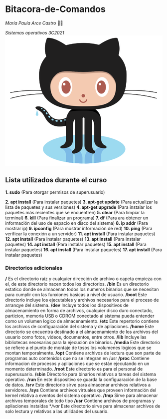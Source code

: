 # Bitacora-de-Comandos

*María Paula Arce Castro* :woman_technologist:

*Sistemas operativos 3C2021*
![Octocat](Octocat.png)

## **Lista utilizados durante el curso** 

**1.  sudo** (Para otorgar permisos de superusuario)

**2.  apt install** (Para instalar paquetes)
**3.  apt-get update** (Para actualizar la lista de paquetes y sus versiones)
**4.  apt-get upgrade** (Para instalar los paquetes más  recientes que se encuentren)
**5.  clear** (Para limpiar la terminal)
**6.  kill** (Para finalizar un programa)
**7.  df** (Para ara obtener un información del uso de espacio en disco del sistema) 
**8.  ip addr** (Para mostrar ip)
**9.  ipconfig** (Para mostrar información de red)
**10.  ping** (Para verificar la conexión a un servidor)
**11.  apt install** (Para instalar paquetes)
**12.  apt install** (Para instalar paquetes)
**13.  apt install** (Para instalar paquetes)
**14.  apt install** (Para instalar paquetes)
**15.  apt install** (Para instalar paquetes)
**16.  apt install** (Para instalar paquetes)
**17.  apt install** (Para instalar paquetes)



### Directorios adicionales
**/** Es el directorio raiz y cualquier dirección de archivo o capeta empieza con
el, de este directorio nacen todos los directorios.
**/bin** Es un directorio estatico donde se almacenan todos los numeros binarios
que se necesitan para cumplir con las funxiones basicas a nivel de usuario.
**/boot** Este directorio incluye los ejecutables y archivos necesarios para el
proceso de arranqye del sistema.
**/dev** Incluye todos los dispositivos de almacenamiento en forma de archivos,
cualquier disco duro conectado, particion, memoria USB o CDROM
conectado al sistema pueda entender como un volumen logico de
almacenamiento.
**/etc** Este repertorio contiene los archivos de configuaración del sistema y de
apliaciones.
**/home** Este directorio se encuentra destinado a el almacenamiento de los
archivos del usuario como fotos, videos, documentos, entre otros.
**/lib** Incluye las bibliotecas necesarias para la ejecución de binarios.
**/media** Este directorio se refiere a el punto de montaje de tosos los
volumenes lógicos que se montan temporalmente.
**/opt** Contiene archivos de lectura que son parte de programas auto
contenidos que no se integran en /usr
**/proc** Contiene informacion de procesos y apliaciones que se están
ejecutando en un momento determinado.
**/root** Este directorio es para el personal de superusuario.
**/sbin** Directorio para binarios relativos a tareas del sistema operativo.
**/run** En este dispositivo se guarda la configuaración de la base de datos.
**/srv** Este directorio sirve para almacenar archivos relativos a servidores.
**/sys** Contiene archivos virtuales que proveen información del kernel relativa a
eventos del sistema operativo.
**/tmp** Sirve para almacenar archivos temporales de todo tipo
**/usr** Contiene archivos de programas y apliaciones instaldas
**/var* Este directorio sirve para almacenar archivos de solo lectura y relativos a
las utilidades del usuario.
